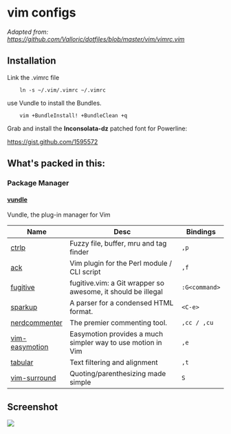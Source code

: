 # vim configs

 *Adapted from: https://github.com/Valloric/dotfiles/blob/master/vim/vimrc.vim*
 

## Installation

Link the .vimrc file

		ln -s ~/.vim/.vimrc ~/.vimrc

use Vundle to install the Bundles.

		vim +BundleInstall! +BundleClean +q

Grab and install the **Inconsolata-dz** patched font for Powerline:

<https://gist.github.com/1595572>

## What's packed in this:

### Package Manager

#### [vundle](https://github.com/gmarik/vundle)
Vundle, the plug-in manager for Vim


Name                                                         | Desc                                                         | Bindings
------------                                                 | -------------------------------------------                  | ------------
[ctrlp](https://github.com/kien/ctrlp.vim)                   | Fuzzy file, buffer, mru and tag finder                       | `,p`
[ack](https://github.com/mileszs/ack.vim)                    | Vim plugin for the Perl module / CLI script                  | `,f`
[fugitive](https://github.com/tpope/vim-fugitive)            | fugitive.vim: a Git wrapper so awesome, it should be illegal | `:G<command>`
[sparkup](https://github.com/rstacruz/sparkup)               | A parser for a condensed HTML format.                        | `<C-e>`
[nerdcommenter](https://github.com/scrooloose/nerdcommenter) | The premier commenting tool.                                 | `,cc / ,cu`
[vim-easymotion](https://github.com/Lokaltog/vim-easymotion) | Easymotion provides a much simpler way to use motion in Vim  | `,e`
[tabular](https://github.com/godlygeek/tabular)              | Text filtering and alignment                                 | `,t`
[vim-surround](https://github.com/tpope/vim-surround)        | Quoting/parenthesizing made simple                           | `S`


## Screenshot

![](https://camo.githubusercontent.com/eecdcc0e13dec640a9a3becf84759b98d5032689/687474703a2f2f692e696d6775722e636f6d2f653739396333442e706e67)
